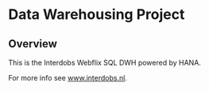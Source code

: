 # Data Warehousing Project

## Overview
This is the Interdobs Webflix SQL DWH powered by HANA.

For more info see www.interdobs.nl.